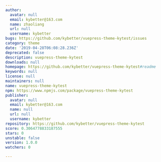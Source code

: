 ```yaml
---
author:
  avatar: null
  email: kybetter@163.com
  name: zhaoliang
  url: null
  username: kybetter
bugs: https://github.com/kybetter/vuepress-theme-kytest/issues
category: theme
date: '2019-04-28T06:08:28.236Z'
deprecated: false
description: vuepress-theme-kytest
downloads: null
homepage: https://github.com/kybetter/vuepress-theme-kytest#readme
keywords: null
license: null
maintainers: null
name: vuepress-theme-kytest
npm: https://www.npmjs.com/package/vuepress-theme-kytest
publisher:
  avatar: null
  email: kybetter@163.com
  name: null
  url: null
  username: kybetter
repository: https://github.com/kybetter/vuepress-theme-kytest
score: 0.3064778833187555
stars: 0
unstable: false
version: 1.0.0
watchers: 0

---
```


